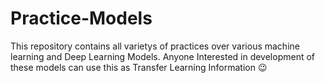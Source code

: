 # Practice-Models
This repository contains all varietys of practices over various machine learning and Deep Learning Models. Anyone Interested in development of these models can use this as Transfer Learning Information 😉
